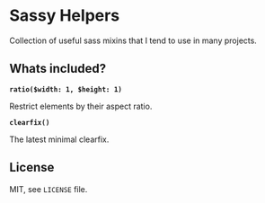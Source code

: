 # Sassy Helpers

Collection of useful sass mixins that I tend to use in many projects.

## Whats included?

**`ratio($width: 1, $height: 1)`**

Restrict elements by their aspect ratio.

**`clearfix()`**

The latest minimal clearfix.

## License

MIT, see `LICENSE` file.
